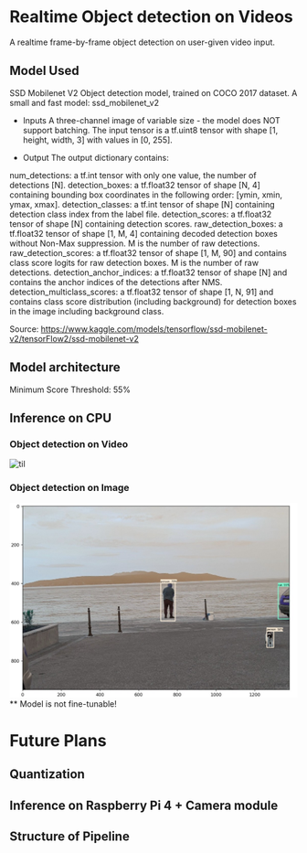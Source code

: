 # Realtime Object detection on Videos
A realtime frame-by-frame object detection on user-given video input.


## Model Used

SSD Mobilenet V2 Object detection model, trained on COCO 2017 dataset. A small and fast model: ssd_mobilenet_v2

- Inputs
A three-channel image of variable size - the model does NOT support batching. The input tensor is a tf.uint8 tensor with shape [1, height, width, 3] with values in [0, 255].

- Output
The output dictionary contains:

num_detections: a tf.int tensor with only one value, the number of detections [N].
detection_boxes: a tf.float32 tensor of shape [N, 4] containing bounding box coordinates in the following order: [ymin, xmin, ymax, xmax].
detection_classes: a tf.int tensor of shape [N] containing detection class index from the label file.
detection_scores: a tf.float32 tensor of shape [N] containing detection scores.
raw_detection_boxes: a tf.float32 tensor of shape [1, M, 4] containing decoded detection boxes without Non-Max suppression. M is the number of raw detections.
raw_detection_scores: a tf.float32 tensor of shape [1, M, 90] and contains class score logits for raw detection boxes. M is the number of raw detections.
detection_anchor_indices: a tf.float32 tensor of shape [N] and contains the anchor indices of the detections after NMS.
detection_multiclass_scores: a tf.float32 tensor of shape [1, N, 91] and contains class score distribution (including background) for detection boxes in the image including background class.

Source:
https://www.kaggle.com/models/tensorflow/ssd-mobilenet-v2/tensorFlow2/ssd-mobilenet-v2

## Model architecture

Minimum Score Threshold: 55%

## Inference on CPU

### Object detection on Video
![til](https://github.com/vivupadi/object_detection/blob/main/Data/Obj_detect.gif)


### Object detection on Image
![til](https://github.com/vivupadi/object_detection/blob/main/Data/obj_detect.jpg)
** Model is not fine-tunable! 

# Future Plans

## Quantization


## Inference on Raspberry Pi 4 + Camera module


## Structure of Pipeline
